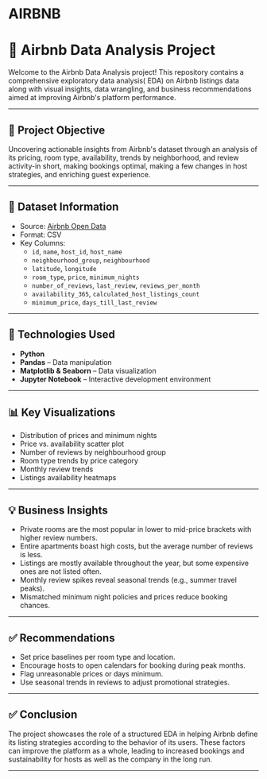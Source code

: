 # AIRBNB

# 🏡 Airbnb Data Analysis Project

Welcome to the Airbnb Data Analysis project! This repository contains a comprehensive exploratory data analysis( EDA) on Airbnb listings data along with visual insights, data wrangling, and business recommendations aimed at improving Airbnb's platform performance.

---

## 📌 Project Objective

Uncovering actionable insights from Airbnb's dataset through an analysis of its pricing, room type, availability, trends by neighborhood, and review activity-in short, making bookings optimal, making a few changes in host strategies, and enriching guest experience.

---

## 📂 Dataset Information

- Source: [Airbnb Open Data](https://www.kaggle.com/datasets)  
- Format: CSV  
- Key Columns:
  - `id`, `name`, `host_id`, `host_name`
  - `neighbourhood_group`, `neighbourhood`
  - `latitude`, `longitude`
  - `room_type`, `price`, `minimum_nights`
  - `number_of_reviews`, `last_review`, `reviews_per_month`
  - `availability_365`, `calculated_host_listings_count`
  - `minimum_price`, `days_till_last_review`

---

## 🔧 Technologies Used

- **Python**
- **Pandas** – Data manipulation
- **Matplotlib & Seaborn** – Data visualization
- **Jupyter Notebook** – Interactive development environment

---

## 📊 Key Visualizations

- Distribution of prices and minimum nights
- Price vs. availability scatter plot
- Number of reviews by neighbourhood group
- Room type trends by price category
- Monthly review trends
- Listings availability heatmaps

---

## 💡 Business Insights

- Private rooms are the most popular in lower to mid-price brackets with higher review numbers.
- Entire apartments boast high costs, but the average number of reviews is less.
- Listings are mostly available throughout the year, but some expensive ones are not listed often.
- Monthly review spikes reveal seasonal trends (e.g., summer travel peaks).
- Mismatched minimum night policies and prices reduce booking chances.

---

## ✅ Recommendations

- Set price baselines per room type and location.
- Encourage hosts to open calendars for booking during peak months.
- Flag unreasonable prices or days minimum.
- Use seasonal trends in reviews to adjust promotional strategies.
---

## ✅ Conclusion

The project showcases the role of a structured EDA in helping Airbnb define its listing strategies according to the behavior of its users. These factors can improve the platform as a whole, leading to increased bookings and sustainability for hosts as well as the company in the long run.

---
